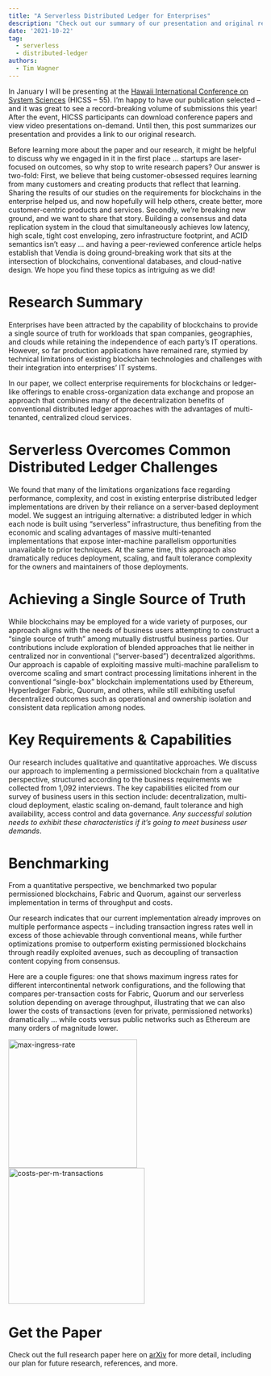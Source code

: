 ```yaml
---
title: "A Serverless Distributed Ledger for Enterprises"
description: "Check out our summary of our presentation and original research on serverless distributed ledger technology for enterprises."
date: '2021-10-22'
tag:
  - serverless
  - distributed-ledger
authors:
  - Tim Wagner
---
```


In January I will be presenting at the [Hawaii International Conference on System Sciences](https://hicss.hawaii.edu/) (HICSS – 55). I’m happy to have our publication selected – and it was great to see a record-breaking volume of submissions this year! After the event, HICSS participants can download conference papers and view video presentations on-demand. Until then, this post summarizes our presentation and provides a link to our original research.

Before learning more about the paper and our research, it might be helpful to discuss why we engaged in it in the first place … startups are laser-focused on outcomes, so why stop to write research papers? Our answer is two-fold: First, we believe that being customer-obsessed requires learning from many customers and creating products that reflect that learning. Sharing the results of our studies on the requirements for blockchains in the enterprise helped us, and now hopefully will help others, create better, more customer-centric products and services. Secondly, we’re breaking new ground, and we want to share that story. Building a consensus and data replication system in the cloud that simultaneously achieves low latency, high scale, tight cost enveloping, zero infrastructure footprint, and ACID semantics isn’t easy … and having a peer-reviewed conference article helps establish that Vendia is doing ground-breaking work that sits at the intersection of blockchains, conventional databases, and cloud-native design. We hope you find these topics as intriguing as we did!

# Research Summary

Enterprises have been attracted by the capability of blockchains to provide a single source of truth for workloads that span companies, geographies, and clouds while retaining the independence of each party’s IT operations. However, so far production applications have remained rare, stymied by technical limitations of existing blockchain technologies and challenges with their integration into enterprises’ IT systems. 

In our paper, we collect enterprise requirements for blockchains or ledger-like offerings to enable cross-organization data exchange and propose an approach that combines many of the decentralization benefits of conventional distributed ledger approaches with the advantages of multi-tenanted, centralized cloud services. 

# Serverless Overcomes Common Distributed Ledger Challenges

We found that many of the limitations organizations face regarding performance, complexity, and cost in existing enterprise distributed ledger implementations are driven by their reliance on a server-based deployment model. We suggest an intriguing alternative: a distributed ledger in which each node is built using “serverless” infrastructure, thus benefiting from the economic and scaling advantages of massive multi-tenanted implementations that expose inter-machine parallelism opportunities unavailable to prior techniques. At the same time, this approach also dramatically reduces deployment, scaling, and fault tolerance complexity for the owners and maintainers of those deployments.

# Achieving a Single Source of Truth

While blockchains may be employed for a wide variety of purposes, our approach aligns with the needs of business users attempting to construct a “single source of truth” among mutually distrustful business parties. Our contributions include exploration of blended approaches that lie neither in centralized nor in conventional (“server-based”) decentralized algorithms. Our approach is capable of exploiting massive multi-machine parallelism to overcome scaling and smart contract processing limitations inherent in the conventional “single-box” blockchain implementations used by Ethereum, Hyperledger Fabric, Quorum, and others, while still exhibiting useful decentralized outcomes such as operational and ownership isolation and consistent data replication among nodes.

# Key Requirements & Capabilities

Our research includes qualitative and quantitative approaches. We discuss our approach to implementing a permissioned blockchain from a qualitative perspective, structured according to the business requirements we collected from 1,092 interviews. The key capabilities elicited from our survey of business users in this section include: decentralization, multi-cloud deployment, elastic scaling on-demand, fault tolerance and high availability, access control and data governance. *Any successful solution needs to exhibit these characteristics if it’s going to meet business user demands*.

# Benchmarking

From a quantitative perspective, we benchmarked two popular permissioned blockchains, Fabric and Quorum, against our serverless implementation in terms of throughput and costs. 

Our research indicates that our current implementation already improves on multiple performance aspects – including transaction ingress rates well in excess of those achievable through conventional means, while further optimizations promise to outperform existing permissioned blockchains through readily exploited avenues, such as decoupling of transaction content copying from consensus. 

Here are a couple figures: one that shows maximum ingress rates for different intercontinental network configurations, and the following that compares per-transaction costs for Fabric, Quorum and our serverless solution depending on average throughput, illustrating that we can also lower the costs of transactions (even for private, permissioned networks) dramatically … while costs versus public networks such as Ethereum are many orders of magnitude lower.

<img width="255" alt="max-ingress-rate" src="https://d24nhiikxn5jns.cloudfront.net/optimized/user-images.githubusercontent.com..71095088137004907-af71e788-b3bc-4780-8cb9-38756e4d084b.png"/>
<img width="270" alt="costs-per-m-transactions" src="https://d24nhiikxn5jns.cloudfront.net/optimized/user-images.githubusercontent.com..71095088137005314-be0ffd22-43f7-4c90-9471-22ff7f23b0e2.png"/>

# Get the Paper

Check out the full research paper here on [arXiv](https://arxiv.org/pdf/2110.09221v1.pdf) for more detail, including our plan for future research, references, and more.

